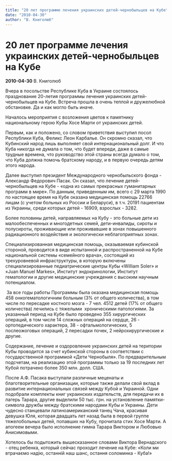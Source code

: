 ```yaml
---
title: "20 лет программе лечения украинских детей-чернобыльцев на Кубе"
date: "2010-04-30"
author: "В. Книголюб"
---
```


# 20 лет программе лечения украинских детей-чернобыльцев на Кубе

**2010-04-30** В. Книголюб

Вчера в посольстве Республике Куба в Украине состоялось празднование 20-летия программы лечения украинских детей-чернобыльцев на Кубе. Встреча прошла в очень теплой и дружелюбной обстановке. Да и как могло быть иначе.

Началось мероприятия с возложения цветов к памятнику национальному герою Кубы Хосе Марти от украинских детей.

Первым, как и положено, со словом приветствия выступил посол Республики Куба, Феликс Леон Карбалье. Он скромно сказал, что Кубинский народ лишь выполняет свой интернациональный долг. И что Куба никогда не думала о том, что будет впереди, даже в самые трудные времена, что руководство этой страны всегда думало о том, что Куба должна помочь братскому народу, и в первую очередь детям этого народа.

Далее выступил президент Международного чернобыльского фонда - Александр Федорович Пасак. Он сказал, что лечение детей-чернобыльцев на Кубе - «одна из самых прекрасных гуманитарных программ в мире». По данным, приведенным им, всего с 29 марта 1990 по настоящее время на Кубе оказана медицинская помощь 22766 лицам (с учетом больных из России и Беларуси), в т.ч. 20191 пациентам из Украины, среди которых детей - 16909, взрослых - 3282.

Более половины детей, направляемых на Кубу - это больные дети из малообеспеченных и многодетных семей, дети-инвалиды, сироты и полусироты, проживающие или проживавшие в зонах повышенного радиационного воздействия и экологически неблагоприятных зонах.

Специализированная медицинская помощь, оказываемая кубинской стороной, проводится в виде испытанной и распространенной на Кубе национальной системы «семейного врача», состоящий из трехуровневой инфраструктуры, в которую включены специализированные педиатрические центры Кубы «William Soler» и «Juan Manuel Markes», Институт эндокринологии, Институт гематологии и другие медицинские учреждения с высоким научным потенциалом.

 За все годы работы Программы была оказана медицинская помощь 458 онкогематологичним больным (3% от общего количества), в том числе по пересадке костного мозга - 7 чел. 4512 детей (17% от общего количества) лечились с тяжелыми  хроническими патологиями. За указанный период на Кубе было проведено 355 хирургических операций, в том числе 14 сложных операций на сердце, 26 - ортопедического характера, 38 - офтальмологических, 5 послеожоговых операций, 2 пересадки почек, 2 нейрохирургические и другие.

Содержание, лечение и оздоровление украинских детей на теpитоpии Кубы проводится за счет кубинской стороны в соответствии с государственной программой «Дети Чернобыля». По предварительным подсчетам, на реализацию этой пpогpаммы только за 19 последних лет Кубой потрачено более 350 млн. долл. США.

После А.Ф. Пасака выступали различные меценаты и благотворительные организации, которые также делали свой вклад в развитие интернациональных связей между Кубой и Украиной. Одни подобрали комплекты книг украинских издательств, для передачи их в лагерь Тарара, другие выделили 50 тыс. грн. на установление памятки-символа дружбы между братскими народами Кубы и Украины. Дети чудесно станцевали латиноамериканский танец Чача, красивая девушка Юля, которая двадцать лет назад была в первой группе тяжелобольных детей, попавших на Кубу, прочитала стих Хосе Марти. А апогеем вечера было исполнение гимна Тарара Виктором и Любовью Анисимовыми.

Хотелось бы подытожить вышесказанное словами Виктора Вернадского - отец ребенка, который сейчас проходит лечение на Кубе: «Коли ми втрачаємо надію, останній наш шанс, остання соломинка - Куба!»